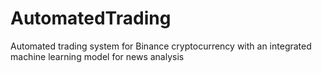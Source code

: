 # AutomatedTrading
Automated trading system for Binance cryptocurrency with an integrated machine learning model for news analysis
